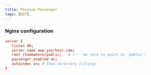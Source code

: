 ```yaml
---
title: Phusion Passenger
tags: [WIP]
---
```


### Nginx configuration

```conf
server {
   listen 80;
   server_name www.yourhost.com;
   root /somewhere/public;   # <--- be sure to point to 'public'!
   passenger_enabled on;
   autoindex on; # Show directory listings
}
```
